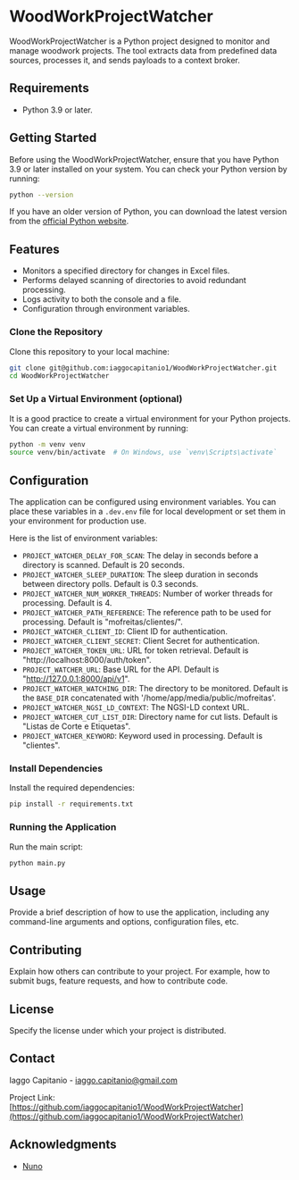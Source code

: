 # WoodWorkProjectWatcher

WoodWorkProjectWatcher is a Python project designed to monitor and manage woodwork projects. The tool extracts data from predefined data sources, processes it, and sends payloads to a context broker.

## Requirements

- Python 3.9 or later.

## Getting Started

Before using the WoodWorkProjectWatcher, ensure that you have Python 3.9 or later installed on your system. You can check your Python version by running:

```sh
python --version
```

If you have an older version of Python, you can download the latest version from the [official Python website](https://www.python.org/downloads/).
## Features

- Monitors a specified directory for changes in Excel files.
- Performs delayed scanning of directories to avoid redundant processing.
- Logs activity to both the console and a file.
- Configuration through environment variables.

### Clone the Repository

Clone this repository to your local machine:

```sh
git clone git@github.com:iaggocapitanio1/WoodWorkProjectWatcher.git
cd WoodWorkProjectWatcher
```


### Set Up a Virtual Environment (optional)

It is a good practice to create a virtual environment for your Python projects. You can create a virtual environment by running:

```sh
python -m venv venv
source venv/bin/activate  # On Windows, use `venv\Scripts\activate`
```
## Configuration

The application can be configured using environment variables. You can place these variables in a `.dev.env` file for local development or set them in your environment for production use.

Here is the list of environment variables:

- `PROJECT_WATCHER_DELAY_FOR_SCAN`: The delay in seconds before a directory is scanned. Default is 20 seconds.
- `PROJECT_WATCHER_SLEEP_DURATION`: The sleep duration in seconds between directory polls. Default is 0.3 seconds.
- `PROJECT_WATCHER_NUM_WORKER_THREADS`: Number of worker threads for processing. Default is 4.
- `PROJECT_WATCHER_PATH_REFERENCE`: The reference path to be used for processing. Default is "mofreitas/clientes/".
- `PROJECT_WATCHER_CLIENT_ID`: Client ID for authentication.
- `PROJECT_WATCHER_CLIENT_SECRET`: Client Secret for authentication.
- `PROJECT_WATCHER_TOKEN_URL`: URL for token retrieval. Default is "http://localhost:8000/auth/token".
- `PROJECT_WATCHER_URL`: Base URL for the API. Default is "http://127.0.0.1:8000/api/v1".
- `PROJECT_WATCHER_WATCHING_DIR`: The directory to be monitored. Default is the `BASE_DIR` concatenated with '/home/app/media/public/mofreitas'.
- `PROJECT_WATCHER_NGSI_LD_CONTEXT`: The NGSI-LD context URL.
- `PROJECT_WATCHER_CUT_LIST_DIR`: Directory name for cut lists. Default is "Listas de Corte e Etiquetas".
- `PROJECT_WATCHER_KEYWORD`: Keyword used in processing. Default is "clientes".

### Install Dependencies

Install the required dependencies:

```sh
pip install -r requirements.txt
```

### Running the Application

Run the main script:

```sh
python main.py
```

## Usage

Provide a brief description of how to use the application, including any command-line arguments and options, configuration files, etc.

## Contributing

Explain how others can contribute to your project. For example, how to submit bugs, feature requests, and how to contribute code.

## License

Specify the license under which your project is distributed.

## Contact

Iaggo Capitanio - iaggo.capitanio@gmail.com

Project Link: [https://github.com/iaggocapitanio1/WoodWorkProjectWatcher](https://github.com/iaggocapitanio1/WoodWorkProjectWatcher)




## Acknowledgments

- [Nuno](https://github.com/nunoguedesmore)
